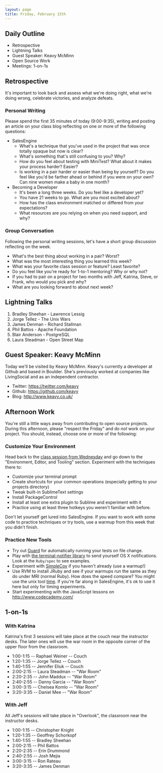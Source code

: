 ```yaml
---
layout: page
title: Friday, February 15th
---
```


## Daily Outline

* Retrospective
* Lightning Talks
* Guest Speaker: Keavy McMinn
* Open Source Work
* Meetings: 1-on-1s

## Retrospective

It's important to look back and assess what we're doing right, what we're doing wrong, celebrate victories, and analyze defeats.

### Personal Writing

Please spend the first 35 minutes of today (9:00-9:35), writing and posting an article on your class blog reflecting on one or more of the following questions:

* SalesEngine
  * What's a technique that you've used in the project that was once totally opaque but now is clear?
  * What's something that's still confusing to you? Why?
  * How do you feel about testing with MiniTest? What about it makes your process harder? Easier?
  * Is working in a pair harder or easier than being by yourself? Do you feel like you'd be farther ahead or behind if you were on your own? Can nine women make a baby in one month?
* Becoming a Developer
  * It's been a long three weeks. Do you feel like a developer yet?
  * You have 21 weeks to go. What are you most excited about?
  * How has the class environment matched or differed from your expectations?
  * What resources are you relying on when you need support, and why?

### Group Conversation

Following the personal writing sessions, let's have a short group discussion reflecting on the week.

* What's the best thing about working in a pair? Worst?
* What was the most interesting thing you learned this week?
* What was your favorite class session or feature? Least favorite?
* Do you feel like you're ready for 1-to-1 mentoring? Why or why not?
* If you had to pair on a project for two months with Jeff, Katrina, Steve, or Frank, who would you pick and why?
* What are you looking forward to about next week?

## Lightning Talks

1. Bradley Sheehan - Lawrence Lessig
2. Jorge Tellez - The Unix Wars
3. James Denman - Richard Stallman
4. Phil Battos - Apache Foundation
5. Blair Anderson - PostgreSQL
6. Laura Steadman - Open Street Map

## Guest Speaker: Keavy McMinn

Today we'll be visited by Keavy McMinn. Keavy's currently a developer at Github and based in Boulder. She's previously worked at companies like LivingSocial and as an independent contractor.

* Twitter: https://twitter.com/keavy
* Github: https://github.com/keavy
* Blog: http://www.keavy.co.uk/

## Afternoon Work

You're still a little ways away from contributing to open source projects. During this afternoon, please "respect the Friday" and do *not* work on your project. You should, instead, choose one or more of the following:

### Customize Your Environment

Head back to the [class session from Wednesday](http://tutorials.jumpstartlab.com/academy/sessions/gschool0/130213.html) and go down to the "Environment, Editor, and Tooling" section. Experiment with the techniques there to:

* Customize your terminal prompt
* Create shortcuts for your common operations (especially getting to your projects directory)
* Tweak built-in SublimeText settings
* Install PackageControl
* Install at least one extra plugin to Sublime and experiment with it
* Practice using at least three hotkeys you weren't familiar with before.

Don't let yourself get lured into SalesEngine. If you want to work with some code to practice techniques or try tools, use a warmup from this week that you didn't finish.

### Practice New Tools

* Try out [Guard](https://github.com/guard/guard) for automatically running your tests on file change.
* Play with [the terminal-notifier library](https://github.com/alloy/terminal-notifier) to send yourself OS X notifications. Look at the `Ruby/spec` to see examples.
* Experiment with [SimpleCov](https://github.com/colszowka/simplecov) if you haven't already (use a warmup!)
* Use RVM to install JRuby and see if your warmups run the same as they do under MRI (normal Ruby). How does the speed compare? You might use the unix tool [time](http://linux.about.com/library/cmd/blcmdl1_time.htm). If you're far along in SalesEngine, it's ok to use it here but only for timing experiments.
* Start experimenting with the JavaScript lessons on http://www.codecademy.com/

## 1-on-1s

### With Katrina

Katrina's first 3 sessions will take place at the couch near the instructor desks. The later ones will use the war room in the opposite corner of the upper floor from the classroom.

* 1:00-1:15 -- Raphael Weiner -- Couch
* 1:20-1:35 -- Jorge Tellez -- Couch
* 1:40-1:55 -- Jennifer Eliuk -- Couch
* 2:00-2:15 -- Laura Steadman -- "War Room"
* 2:20-2:35 -- John Maddux -- "War Room"
* 2:40-2:55 -- Danny Garcia -- "War Room"
* 3:00-3:15 -- Chelsea Komlo -- "War Room"
* 3:20-3:35 -- Daniel Mee -- "War Room"

### With Jeff

All Jeff's sessions will take place in "Overlook", the classroom near the instructor desks.

* 1:00-1:15 -- Christopher Knight
* 1:20-1:35 -- Geoffrey Schorkopf 
* 1:40-1:55 -- Bradley Sheehan
* 2:00-2:15 -- Phil Battos
* 2:20-2:35 -- Erin Drummond
* 2:40-2:55 -- Josh Mejia
* 3:00-3:15 -- Ron Rateau
* 3:20-3:35 -- James Denman
